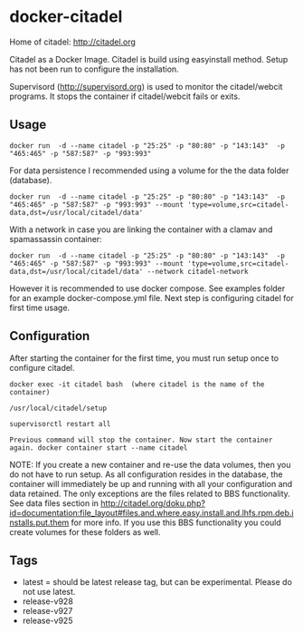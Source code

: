 docker-citadel
======================
Home of citadel: http://citadel.org

Citadel as a Docker Image. Citadel is build using easyinstall method. Setup has not been run to configure the installation.

Supervisord (http://supervisord.org) is used to monitor the citadel/webcit programs. It stops the container if citadel/webcit fails or exits.

Usage 
--------------
    docker run  -d --name citadel -p "25:25" -p "80:80" -p "143:143"  -p "465:465" -p "587:587" -p "993:993"
For data persistence I recommended using a volume for the the data folder (database).

    docker run  -d --name citadel -p "25:25" -p "80:80" -p "143:143"  -p "465:465" -p "587:587" -p "993:993" --mount 'type=volume,src=citadel-data,dst=/usr/local/citadel/data'

With a network in case you are linking the container with a clamav and spamassassin container: 

    docker run  -d --name citadel -p "25:25" -p "80:80" -p "143:143"  -p "465:465" -p "587:587" -p "993:993" --mount 'type=volume,src=citadel-data,dst=/usr/local/citadel/data' --network citadel-network

However it is recommended to use docker compose. See examples folder for an example docker-compose.yml file.
Next step is configuring citadel for first time usage.

Configuration
-----------------
After starting the container for the first time, you must run setup once to configure citadel.
    
    docker exec -it citadel bash  (where citadel is the name of the container)

    /usr/local/citadel/setup

    supervisorctl restart all

    Previous command will stop the container. Now start the container again. docker container start --name citadel

NOTE: If you create a new container and re-use the data volumes, then you do not have to run setup. As all configuration resides in the database, the container will immediately be up and running with all your configuration and data retained. The only exceptions are the files related to BBS functionality. See data files section in http://citadel.org/doku.php?id=documentation:file_layout#files.and.where.easy.install.and.lhfs.rpm.deb.installs.put.them for more info. If you use this BBS functionality you could create volumes for these folders as well.

Tags
-----------------
* latest = should be latest release tag, but can be experimental. Please do not use latest.
* release-v928
* release-v927
* release-v925


